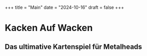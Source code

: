 +++
title = "Main"
date = "2024-10-16"
draft = false
+++

# Kacken Auf Wacken 

## Das ultimative Kartenspiel für Metalheads
